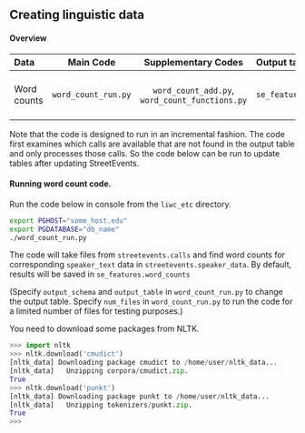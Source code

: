 ## Creating linguistic data

#### Overview

| Data                 | Main Code           |Supplementary Codes                | Output table          | Primary key |
| :-------------       |:-------------:      |:-------------:             | :-----                | :------
| Word counts   | `word_count_run.py` | `word_count_add.py`, `word_count_functions.py` | `se_features.word_counts` | `(file_name, last_update, section, context, speaker_name)` |

Note that the code is designed to run in an incremental fashion. 
The code first examines which calls are available that are not found in the output table and only processes those calls.
So the code below can be run to update tables after updating StreetEvents.

#### Running word count code.

Run the code below in console from the `liwc_etc` directory.
```bash
export PGHOST="some_host.edu"
export PGDATABASE="db_name"
./word_count_run.py
```
The code will take files from `streetevents.calls` and find word counts for corresponding `speaker_text` data in `streetevents.speaker_data`.
By default, results will be saved in `se_features.word_counts`

(Specify `output_schema` and `output_table` in  `word_count_run.py` to change the output table. 
Specify `num_files` in `word_count_run.py` to run the code for a limited number of files for testing purposes.)

You need to download some packages from NLTK.

```python
>>> import nltk
>>> nltk.download('cmudict')
[nltk_data] Downloading package cmudict to /home/user/nltk_data...
[nltk_data]   Unzipping corpora/cmudict.zip.
True
>>> nltk.download('punkt')
[nltk_data] Downloading package punkt to /home/user/nltk_data...
[nltk_data]   Unzipping tokenizers/punkt.zip.
True
>>> 
```
